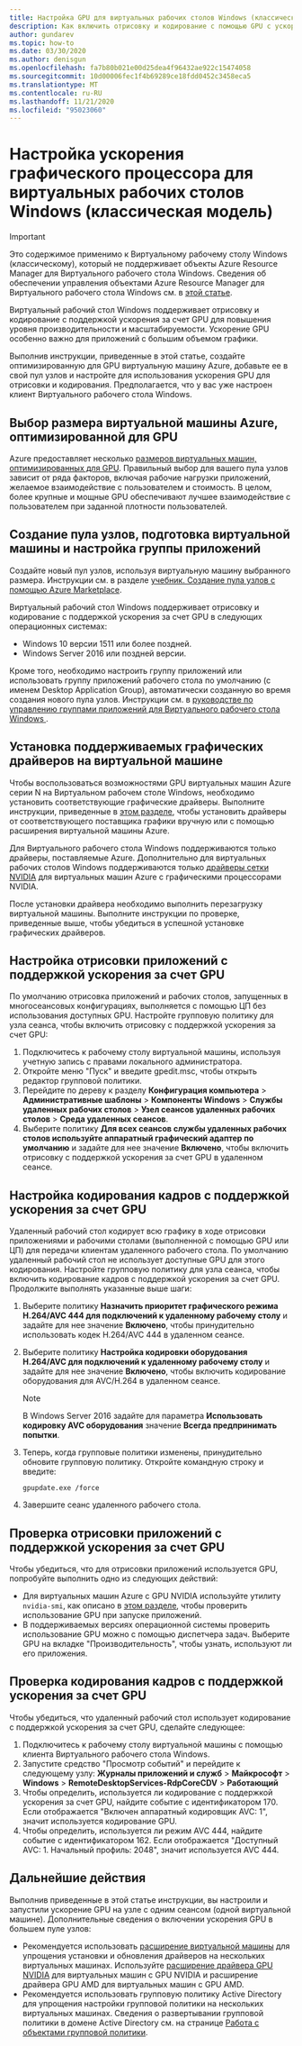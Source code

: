 ```yaml
---
title: Настройка GPU для виртуальных рабочих столов Windows (классическая модель) — Azure
description: Как включить отрисовку и кодирование с помощью GPU с ускорением на виртуальных рабочих столах Windows (классическая модель).
author: gundarev
ms.topic: how-to
ms.date: 03/30/2020
ms.author: denisgun
ms.openlocfilehash: fa7b80b021e00d25dea4f96432ae922c15474058
ms.sourcegitcommit: 10d00006fec1f4b69289ce18fdd0452c3458eca5
ms.translationtype: MT
ms.contentlocale: ru-RU
ms.lasthandoff: 11/21/2020
ms.locfileid: "95023060"
---
```

# <a name="configure-graphics-processing-unit-gpu-acceleration-for-windows-virtual-desktop-classic"></a>Настройка ускорения графического процессора для виртуальных рабочих столов Windows (классическая модель)

>[!IMPORTANT]
>Это содержимое применимо к Виртуальному рабочему столу Windows (классическому), который не поддерживает объекты Azure Resource Manager для Виртуального рабочего стола Windows. Сведения об обеспечении управления объектами Azure Resource Manager для Виртуального рабочего стола Windows см. в [этой статье](../configure-vm-gpu.md).

Виртуальный рабочий стол Windows поддерживает отрисовку и кодирование с поддержкой ускорения за счет GPU для повышения уровня производительности и масштабируемости. Ускорение GPU особенно важно для приложений с большим объемом графики.

Выполнив инструкции, приведенные в этой статье, создайте оптимизированную для GPU виртуальную машину Azure, добавьте ее в свой пул узлов и настройте для использования ускорения GPU для отрисовки и кодирования. Предполагается, что у вас уже настроен клиент Виртуального рабочего стола Windows.

## <a name="select-a-gpu-optimized-azure-virtual-machine-size"></a>Выбор размера виртуальной машины Azure, оптимизированной для GPU

Azure предоставляет несколько [размеров виртуальных машин, оптимизированных для GPU](../../virtual-machines/sizes-gpu.md). Правильный выбор для вашего пула узлов зависит от ряда факторов, включая рабочие нагрузки приложений, желаемое взаимодействие с пользователем и стоимость. В целом, более крупные и мощные GPU обеспечивают лучшее взаимодействие с пользователем при заданной плотности пользователей.

## <a name="create-a-host-pool-provision-your-virtual-machine-and-configure-an-app-group"></a>Создание пула узлов, подготовка виртуальной машины и настройка группы приложений

Создайте новый пул узлов, используя виртуальную машину выбранного размера. Инструкции см. в разделе [учебник. Создание пула узлов с помощью Azure Marketplace](../create-host-pools-azure-marketplace.md).

Виртуальный рабочий стол Windows поддерживает отрисовку и кодирование с поддержкой ускорения за счет GPU в следующих операционных системах:

* Windows 10 версии 1511 или более поздней.
* Windows Server 2016 или поздней версии.

Кроме того, необходимо настроить группу приложений или использовать группу приложений рабочего стола по умолчанию (с именем Desktop Application Group), автоматически созданную во время создания нового пула узлов. Инструкции см. в [руководстве по управлению группами приложений для Виртуального рабочего стола Windows ](../manage-app-groups.md).

## <a name="install-supported-graphics-drivers-in-your-virtual-machine"></a>Установка поддерживаемых графических драйверов на виртуальной машине

Чтобы воспользоваться возможностями GPU виртуальных машин Azure серии N на Виртуальном рабочем столе Windows, необходимо установить соответствующие графические драйверы. Выполните инструкции, приведенные в [этом разделе](../../virtual-machines/sizes-gpu.md#supported-operating-systems-and-drivers), чтобы установить драйверы от соответствующего поставщика графики вручную или с помощью расширения виртуальной машины Azure.

Для Виртуального рабочего стола Windows поддерживаются только драйверы, поставляемые Azure. Дополнительно для виртуальных рабочих столов Windows поддерживаются только [драйверы сетки NVIDIA](../../virtual-machines/windows/n-series-driver-setup.md#nvidia-grid-drivers) для виртуальных машин Azure с графическими процессорами NVIDIA.

После установки драйвера необходимо выполнить перезагрузку виртуальной машины. Выполните инструкции по проверке, приведенные выше, чтобы убедиться в успешной установке графических драйверов.

## <a name="configure-gpu-accelerated-app-rendering"></a>Настройка отрисовки приложений с поддержкой ускорения за счет GPU

По умолчанию отрисовка приложений и рабочих столов, запущенных в многосеансовых конфигурациях, выполняется с помощью ЦП без использования доступных GPU. Настройте групповую политику для узла сеанса, чтобы включить отрисовку с поддержкой ускорения за счет GPU:

1. Подключитесь к рабочему столу виртуальной машины, используя учетную запись с правами локального администратора.
2. Откройте меню "Пуск" и введите gpedit.msc, чтобы открыть редактор групповой политики.
3. Перейдите по дереву к разделу **Конфигурация компьютера** > **Административные шаблоны** > **Компоненты Windows** > **Службы удаленных рабочих столов** > **Узел сеансов удаленных рабочих столов** > **Среда удаленных сеансов**.
4. Выберите политику **Для всех сеансов службы удаленных рабочих столов используйте аппаратный графический адаптер по умолчанию** и задайте для нее значение **Включено**, чтобы включить отрисовку с поддержкой ускорения за счет GPU в удаленном сеансе.

## <a name="configure-gpu-accelerated-frame-encoding"></a>Настройка кодирования кадров с поддержкой ускорения за счет GPU

Удаленный рабочий стол кодирует всю графику в ходе отрисовки приложениями и рабочими столами (выполненной с помощью GPU или ЦП) для передачи клиентам удаленного рабочего стола. По умолчанию удаленный рабочий стол не использует доступные GPU для этого кодирования. Настройте групповую политику для узла сеанса, чтобы включить кодирование кадров с поддержкой ускорения за счет GPU. Продолжите выполнять указанные выше шаги:

1. Выберите политику **Назначить приоритет графического режима H.264/AVC 444 для подключений к удаленному рабочему столу** и задайте для нее значение **Включено**, чтобы принудительно использовать кодек H.264/AVC 444 в удаленном сеансе.
2. Выберите политику **Настройка кодировки оборудования H.264/AVC для подключений к удаленному рабочему столу** и задайте для нее значение **Включено**, чтобы включить кодирование оборудования для AVC/H.264 в удаленном сеансе.

    >[!NOTE]
    >В Windows Server 2016 задайте для параметра **Использовать кодировку AVC оборудования** значение **Всегда предпринимать попытки**.

3. Теперь, когда групповые политики изменены, принудительно обновите групповую политику. Откройте командную строку и введите:

    ```batch
    gpupdate.exe /force
    ```

4. Завершите сеанс удаленного рабочего стола.

## <a name="verify-gpu-accelerated-app-rendering"></a>Проверка отрисовки приложений с поддержкой ускорения за счет GPU

Чтобы убедиться, что для отрисовки приложений используется GPU, попробуйте выполнить одно из следующих действий:

* Для виртуальных машин Azure с GPU NVIDIA используйте утилиту `nvidia-smi`, как описано в [этом разделе](../../virtual-machines/windows/n-series-driver-setup.md#verify-driver-installation), чтобы проверить использование GPU при запуске приложений.
* В поддерживаемых версиях операционной системы проверить использование GPU можно с помощью диспетчера задач. Выберите GPU на вкладке "Производительность", чтобы узнать, используют ли его приложения.

## <a name="verify-gpu-accelerated-frame-encoding"></a>Проверка кодирования кадров с поддержкой ускорения за счет GPU

Чтобы убедиться, что удаленный рабочий стол использует кодирование с поддержкой ускорения за счет GPU, сделайте следующее:

1. Подключитесь к рабочему столу виртуальной машины с помощью клиента Виртуального рабочего стола Windows.
2. Запустите средство "Просмотр событий" и перейдите к следующему узлу: **Журналы приложений и служб** > **Майкрософт** > **Windows** > **RemoteDesktopServices-RdpCoreCDV** > **Работающий**
3. Чтобы определить, используется ли кодирование с поддержкой ускорения за счет GPU, найдите событие с идентификатором 170. Если отображается "Включен аппаратный кодировщик AVC: 1", значит используется кодирование GPU.
4. Чтобы определить, используется ли режим AVC 444, найдите событие с идентификатором 162. Если отображается "Доступный AVC: 1. Начальный профиль: 2048", значит используется AVC 444.

## <a name="next-steps"></a>Дальнейшие действия

Выполнив приведенные в этой статье инструкции, вы настроили и запустили ускорение GPU на узле с одним сеансом (одной виртуальной машине). Дополнительные сведения о включении ускорения GPU в большем пуле узлов:

* Рекомендуется использовать [расширение виртуальной машины](../../virtual-machines/extensions/overview.md) для упрощения установки и обновления драйверов на нескольких виртуальных машинах. Используйте [расширение драйвера GPU NVIDIA](../../virtual-machines/extensions/hpccompute-gpu-windows.md) для виртуальных машин с GPU NVIDIA и расширение драйвера GPU AMD для виртуальных машин с GPU AMD.
* Рекомендуется использовать групповую политику Active Directory для упрощения настройки групповой политики на нескольких виртуальных машинах. Сведения о развертывании групповой политики в домене Active Directory см. на странице [Работа с объектами групповой политики](/previous-versions/windows/it-pro/windows-server-2008-R2-and-2008/cc731212(v=ws.11)).